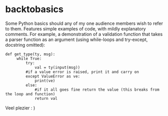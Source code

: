 # backtobasics
Some Python basics should any of my one audience members wish to refer to them. Features simple examples of code, with mildly explanatory comments. For example, a demonstration of a validation function that takes a parser function as an argument (using while-loops and try-except, docstring omitted):

	def get_type(ty, msg):
		 while True:
			 try:
				 val = ty(input(msg))
			 #if a value error is raised, print it and carry on
			 except ValueError as ve:
				 print(ve)
			 else:
				 #if it all goes fine return the value (this breaks from the loop and function)
				 return val

Veel plezier : )
